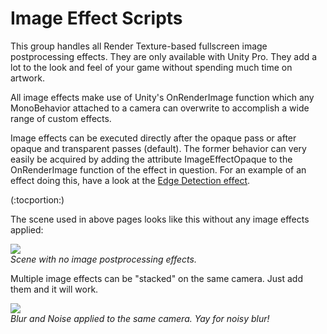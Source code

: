 Image Effect Scripts
====================


This group handles all <span class=keyword>Render Texture</span>-based fullscreen image postprocessing effects. They are only available with Unity Pro. They add a lot to the look and feel of your game without spending much time on artwork.

All image effects make use of Unity's <span class=component>OnRenderImage</span> function which any MonoBehavior attached to a camera can overwrite to accomplish a wide range of custom effects. 

Image effects can be executed directly after the opaque pass or after opaque and transparent passes (default). The former behavior can very easily be acquired by adding the attribute <span class=component>ImageEffectOpaque</span> to the OnRenderImage function of the effect in question. For an example of an effect doing this, have a look at the [Edge Detection effect](script-EdgeDetectEffectNormals.html).

(:tocportion:)

The scene used in above pages looks like this without any image effects applied:

![](http://docwiki.hq.unity3d.com/uploads/Main/FxNone.png)  
_Scene with no image postprocessing effects._

Multiple image effects can be "stacked" on the same camera. Just add them and it will work.

![](http://docwiki.hq.unity3d.com/uploads/Main/FxBlurNoise.png)  
_Blur and Noise applied to the same camera. Yay for noisy blur!_
